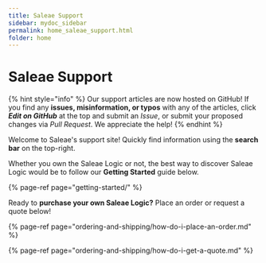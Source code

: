 ```yaml
---
title: Saleae Support
sidebar: mydoc_sidebar
permalink: home_saleae_support.html
folder: home
---
```


# Saleae Support

{% hint style="info" %}
Our support articles are now hosted on GitHub! If you find any **issues, misinformation, or typos** with any of the articles, click _**Edit on GitHub**_ at the top and submit an _Issue_, or submit your proposed changes via _Pull Request_. We appreciate the help!
{% endhint %}

Welcome to Saleae's support site! Quickly find information using the **search bar** on the top-right.

Whether you own the Saleae Logic or not, the best way to discover Saleae Logic would be to follow our **Getting Started** guide below.

{% page-ref page="getting-started/" %}



Ready to **purchase your own Saleae Logic?** Place an order or request a quote below!

{% page-ref page="ordering-and-shipping/how-do-i-place-an-order.md" %}

{% page-ref page="ordering-and-shipping/how-do-i-get-a-quote.md" %}














